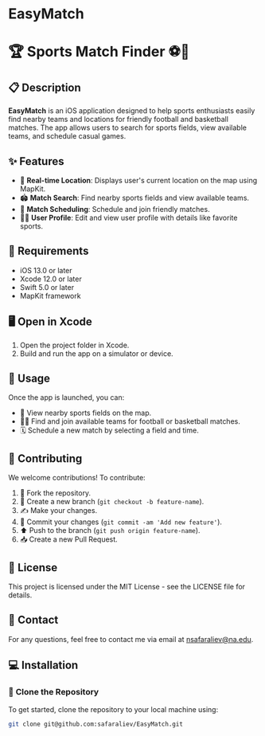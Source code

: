 # EasyMatch
# 🏆 **Sports Match Finder** ⚽🏀

## 📋 **Description**

**EasyMatch** is an iOS application designed to help sports enthusiasts easily find nearby teams and locations for friendly football and basketball matches. The app allows users to search for sports fields, view available teams, and schedule casual games.

## ✨ **Features**

- 📍 **Real-time Location**: Displays user's current location on the map using MapKit.
- 🏟️ **Match Search**: Find nearby sports fields and view available teams.
- 📅 **Match Scheduling**: Schedule and join friendly matches.
- 🧑‍💻 **User Profile**: Edit and view user profile with details like favorite sports.

## 📱 **Requirements**

- iOS 13.0 or later
- Xcode 12.0 or later
- Swift 5.0 or later
- MapKit framework
## 🖥️ **Open in Xcode**

1. Open the project folder in Xcode.
2. Build and run the app on a simulator or device.

## 🚀 **Usage**

Once the app is launched, you can:

- 📍 View nearby sports fields on the map.
- 🤾‍♂️ Find and join available teams for football or basketball matches.
- 🗓️ Schedule a new match by selecting a field and time.

## 🤝 **Contributing**

We welcome contributions! To contribute:

1. 🍴 Fork the repository.
2. 🌿 Create a new branch (`git checkout -b feature-name`).
3. ✍️ Make your changes.
4. 💬 Commit your changes (`git commit -am 'Add new feature'`).
5. ⬆️ Push to the branch (`git push origin feature-name`).
6. 📥 Create a new Pull Request.

## 📜 **License**

This project is licensed under the MIT License - see the LICENSE file for details.

## 📧 **Contact**

For any questions, feel free to contact me via email at nsafaraliev@na.edu.

## 💻 **Installation**

### 🔽 **Clone the Repository**
To get started, clone the repository to your local machine using:
```bash
git clone git@github.com:safaraliev/EasyMatch.git
